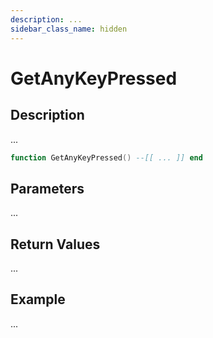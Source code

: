 ```yaml
---
description: ...
sidebar_class_name: hidden
---
```


# GetAnyKeyPressed

## Description

...

```lua
function GetAnyKeyPressed() --[[ ... ]] end
```

## Parameters

...

## Return Values

...

## Example

...

